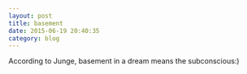 ```yaml
---
layout: post
title: basement
date: 2015-06-19 20:40:35
category: blog
---
```


According to Junge, basement in a dream means the subconscious:)
